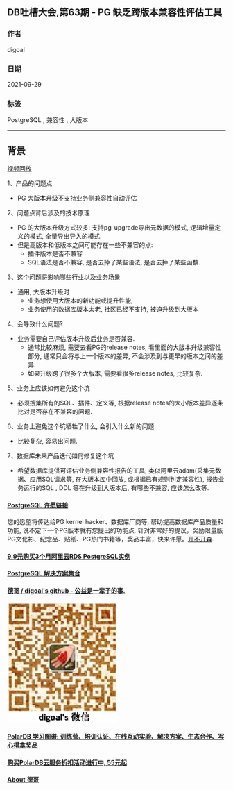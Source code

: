 ## DB吐槽大会,第63期 - PG 缺乏跨版本兼容性评估工具   
    
### 作者    
digoal    
    
### 日期    
2021-09-29    
    
### 标签    
PostgreSQL , 兼容性 , 大版本      
    
----    
    
## 背景    
[视频回放]()    
    
1、产品的问题点    
- PG 大版本升级不支持业务侧兼容性自动评估    
    
2、问题点背后涉及的技术原理    
- PG 的大版本升级方式较多: 支持pg_upgrade导出元数据的模式, 逻辑增量定义的模式, 全量导出导入的模式.     
- 但是高版本和低版本之间可能存在一些不兼容的点:     
    - 插件版本是否不兼容    
    - SQL语法是否不兼容, 是否去掉了某些语法, 是否去掉了某些函数.     
    
3、这个问题将影响哪些行业以及业务场景    
- 通用, 大版本升级时    
    - 业务想使用大版本的新功能或提升性能,     
    - 业务使用的数据库版本太老, 社区已经不支持, 被迫升级到大版本    
    
4、会导致什么问题?    
- 业务需要自己评估版本升级后业务是否兼容.     
    - 通常比较麻烦, 需要去看PG的release notes, 看里面的大版本升级兼容性部分, 通常只会将与上一个版本的差异, 不会涉及到与更早的版本之间的差异.      
    - 如果升级跨了很多个大版本, 需要看很多release notes, 比较复杂.     
    
5、业务上应该如何避免这个坑    
- 必须搜集所有的SQL、插件、定义等, 根据release notes的大小版本差异逐条比对是否存在不兼容的问题.      
    
6、业务上避免这个坑牺牲了什么, 会引入什么新的问题    
- 比较复杂, 容易出问题.     
    
7、数据库未来产品迭代如何修复这个坑    
- 希望数据库提供可评估业务侧兼容性报告的工具, 类似阿里云adam(采集元数据、应用SQL请求等, 在大版本库中回放, 或根据已有规则判定兼容性), 报告业务运行的SQL , DDL 等在升级到大版本后, 有哪些不兼容, 应该怎么改等.      
    
  
#### [PostgreSQL 许愿链接](https://github.com/digoal/blog/issues/76 "269ac3d1c492e938c0191101c7238216")
您的愿望将传达给PG kernel hacker、数据库厂商等, 帮助提高数据库产品质量和功能, 说不定下一个PG版本就有您提出的功能点. 针对非常好的提议，奖励限量版PG文化衫、纪念品、贴纸、PG热门书籍等，奖品丰富，快来许愿。[开不开森](https://github.com/digoal/blog/issues/76 "269ac3d1c492e938c0191101c7238216").  
  
  
#### [9.9元购买3个月阿里云RDS PostgreSQL实例](https://www.aliyun.com/database/postgresqlactivity "57258f76c37864c6e6d23383d05714ea")
  
  
#### [PostgreSQL 解决方案集合](https://yq.aliyun.com/topic/118 "40cff096e9ed7122c512b35d8561d9c8")
  
  
#### [德哥 / digoal's github - 公益是一辈子的事.](https://github.com/digoal/blog/blob/master/README.md "22709685feb7cab07d30f30387f0a9ae")
  
  
![digoal's wechat](../pic/digoal_weixin.jpg "f7ad92eeba24523fd47a6e1a0e691b59")
  
  
#### [PolarDB 学习图谱: 训练营、培训认证、在线互动实验、解决方案、生态合作、写心得拿奖品](https://www.aliyun.com/database/openpolardb/activity "8642f60e04ed0c814bf9cb9677976bd4")
  
  
#### [购买PolarDB云服务折扣活动进行中, 55元起](https://www.aliyun.com/activity/new/polardb-yunparter?userCode=bsb3t4al "e0495c413bedacabb75ff1e880be465a")
  
  
#### [About 德哥](https://github.com/digoal/blog/blob/master/me/readme.md "a37735981e7704886ffd590565582dd0")
  
